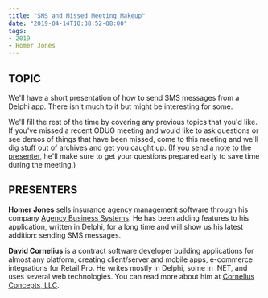 ```yaml
---
title: "SMS and Missed Meeting Makeup"
date: "2019-04-14T10:38:52-08:00"
tags:
- 2019
- Homer Jones
---
```


## TOPIC ##

We'll have a short presentation of how to send SMS messages from a Delphi app. There isn't much to it but might be interesting for some.

We'll fill the rest of the time by covering any previous topics that you'd like. If you've missed a recent ODUG meeting and would like to ask questions or see demos of things that have been missed, come to this meeting and we'll dig stuff out of archives and get you caught up.  (If you [send a note to the presenter](https://corneliusconcepts.com/contact), he'll make sure to get your questions prepared early to save time during the meeting.)

## PRESENTERS ##

**Homer Jones** sells insurance agency management software through his company [Agency Business Systems](http://agencybusys.com). He has been adding features to his application, written in Delphi, for a long time and will show us his latest addition: sending SMS messages.

**David Cornelius** is a contract software developer building applications for almost any platform, creating client/server and mobile apps, e-commerce integrations for Retail Pro. He writes mostly in Delphi, some in .NET, and uses several web technologies. You can read more about him at [Cornelius Concepts, LLC](https://corneliusconcepts.com).
